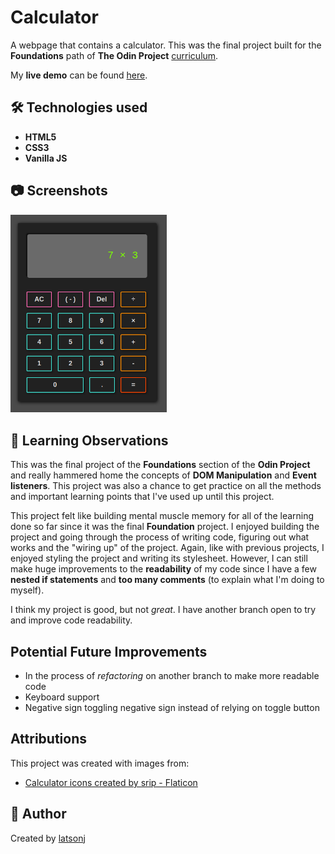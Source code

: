 # Calculator

A webpage that contains a calculator. This was the final project built for the **Foundations** path of **The Odin Project** [curriculum](https://www.theodinproject.com/lessons/foundations-calculator).

My **live demo** can be found [here](https://latsonj.github.io/calculator/).

## 🛠️ Technologies used

 - **HTML5**
 - **CSS3**
 - **Vanilla JS**

## 📷 Screenshots

  <img src="./images/README.png" alt="Screenshot of live demo Calculator page" width="250px"/> 

## 📝 Learning Observations

This was the final project of the **Foundations** section of the **Odin Project** and really hammered home the concepts of **DOM Manipulation** and **Event listeners**. This project was also a chance to get practice on all the methods and important learning points that I've used up until this project.

This project felt like building mental muscle memory for all of the learning done so far since it was the final **Foundation** project. I enjoyed building the project and going through the process of writing code, figuring out what works and the "wiring up" of the project. Again, like with previous projects, I enjoyed styling the project and writing its stylesheet. However, I can still make huge improvements to the **readability** of my code since I have a few **nested if statements** and **too many comments** (to explain what I'm doing to myself).

I think my project is good, but not *great*. I have another branch open to try and improve code readability.

## Potential Future Improvements

  - In the process of *refactoring* on another branch to make more readable code
  - Keyboard support
  - Negative sign toggling negative sign instead of relying on toggle button

## Attributions
This project was created with images from:

 - [Calculator icons created by srip - Flaticon](https://www.flaticon.com/free-icons/calculator)

## 👤 Author

Created by [latsonj](https://github.com/latsonj)